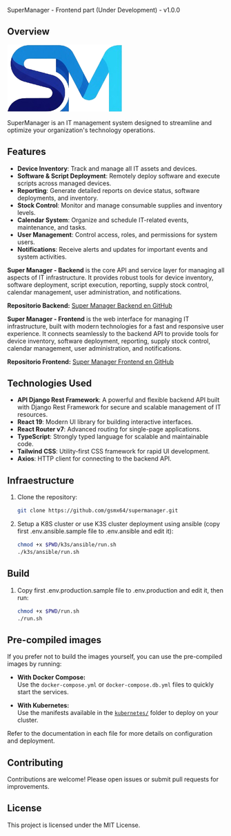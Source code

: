 
SuperManager - Frontend part (Under Development) - v1.0.0

## Overview

![Super Manager Logo](docs/images/sm_logo_small.png)

SuperManager is an IT management system designed to streamline and optimize your organization's technology operations.


## Features

- **Device Inventory**: Track and manage all IT assets and devices.
- **Software & Script Deployment**: Remotely deploy software and execute scripts across managed devices.
- **Reporting**: Generate detailed reports on device status, software deployments, and inventory.
- **Stock Control**: Monitor and manage consumable supplies and inventory levels.
- **Calendar System**: Organize and schedule IT-related events, maintenance, and tasks.
- **User Management**: Control access, roles, and permissions for system users.
- **Notifications**: Receive alerts and updates for important events and system activities.


**Super Manager - Backend** is the core API and service layer for managing all aspects of IT infrastructure. It provides robust tools for device inventory, software deployment, script execution, reporting, supply stock control, calendar management, user administration, and notifications.

**Repositorio Backend:** [Super Manager Backend en GitHub](https://github.com/gsmx64/supermanager-backend)

**Super Manager - Frontend** is the web interface for managing IT infrastructure, built with modern technologies for a fast and responsive user experience. It connects seamlessly to the backend API to provide tools for device inventory, software deployment, reporting, supply stock control, calendar management, user administration, and notifications.

**Repositorio Frontend:** [Super Manager Frontend en GitHub](https://github.com/gsmx64/supermanager-frontend)


## Technologies Used
- **API Django Rest Framework**: A powerful and flexible backend API built with Django Rest Framework for secure and scalable management of IT resources.
- **React 19**: Modern UI library for building interactive interfaces.
- **React Router v7**: Advanced routing for single-page applications.
- **TypeScript**: Strongly typed language for scalable and maintainable code.
- **Tailwind CSS**: Utility-first CSS framework for rapid UI development.
- **Axios**: HTTP client for connecting to the backend API.


## Infraestructure

1. Clone the repository:
    ```bash
    git clone https://github.com/gsmx64/supermanager.git
    ```
2. Setup a K8S cluster or use K3S cluster deployment using ansible (copy first .env.ansible.sample file to .env.ansible and edit it):
    ```bash
    chmod +x $PWD/k3s/ansible/run.sh
    ./k3s/ansible/run.sh
    ```

## Build

1. Copy first .env.production.sample file to .env.production and edit it, then run:
    ```bash
    chmod +x $PWD/run.sh
    ./run.sh
    ```

## Pre-compiled images

If you prefer not to build the images yourself, you can use the pre-compiled images by running:

- **With Docker Compose:**  
    Use the `docker-compose.yml` or `docker-compose.db.yml` files to quickly start the services.

- **With Kubernetes:**  
    Use the manifests available in the [`kubernetes/`](kubernetes/) folder to deploy on your cluster.

Refer to the documentation in each file for more details on configuration and deployment.


## Contributing

Contributions are welcome! Please open issues or submit pull requests for improvements.

## License

This project is licensed under the MIT License.
